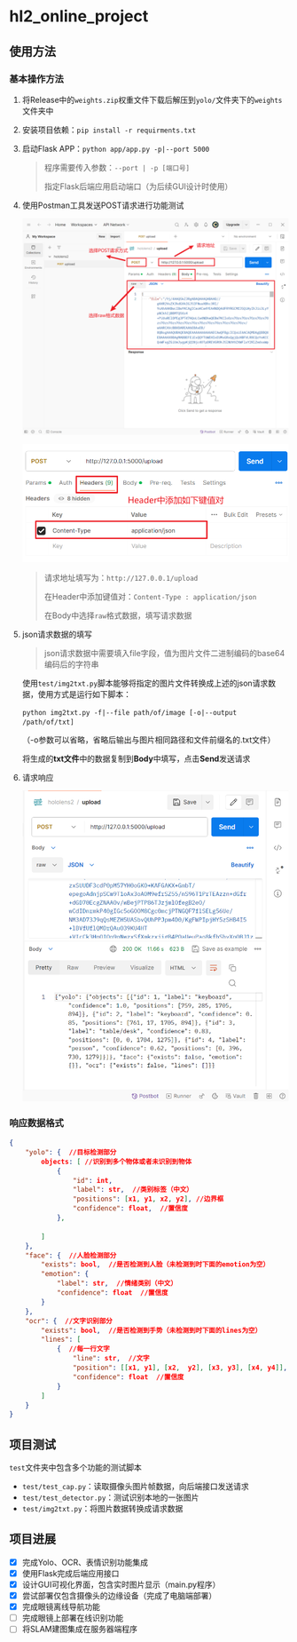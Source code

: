 # hl2_online_project

## 使用方法

### 基本操作方法

1. 将Release中的`weights.zip`权重文件下载后解压到`yolo/`文件夹下的`weights`文件夹中

2. 安装项目依赖：`pip install -r requirments.txt`

3. 启动Flask APP：`python app/app.py -p|--port 5000`

   > 程序需要传入参数：`--port | -p [端口号]`
   >
   > 指定Flask后端应用启动端口（为后续GUI设计时使用）

4. 使用Postman工具发送POST请求进行功能测试

   ![1716860288743](README.assets/1716860288743.png)

   ![1716860341050](README.assets/1716860341050.png)

   > 请求地址填写为：`http://127.0.0.1/upload`
   >
   > 在Header中添加键值对：`Content-Type : application/json`
   >
   > 在Body中选择`raw`格式数据，填写请求数据

5. json请求数据的填写

   > json请求数据中需要填入file字段，值为图片文件二进制编码的base64编码后的字符串

   使用`test/img2txt.py`脚本能够将指定的图片文件转换成上述的json请求数据，使用方式是运行如下脚本：

   `python img2txt.py -f|--file path/of/image [-o|--output /path/of/txt]`

   （-o参数可以省略，省略后输出与图片相同路径和文件前缀名的.txt文件）

   将生成的**txt文件**中的数据复制到**Body**中填写，点击**Send**发送请求

6. 请求响应

   ![1716860917280](README.assets/1716860917280.png)

### 响应数据格式

```json
{
    "yolo": {  //目标检测部分
        objects: [ //识别到多个物体或者未识别到物体
            {
                "id": int,
                "label": str,  //类别标签（中文）
                "positions": [x1, y1, x2, y2], //边界框
                "confidence": float,  //置信度
            },
            
        ]
    },
    "face": {  //人脸检测部分
        "exists": bool,  //是否检测到人脸（未检测到时下面的emotion为空）
        "emotion": {
            "label": str,  //情绪类别（中文）
            "confidence": float  //置信度
        }
    },
    "ocr": {  //文字识别部分
        "exists": bool,  //是否检测到手势（未检测到时下面的lines为空）
        "lines": [
            {  //每一行文字
                "line": str,  //文字
                "position": [[x1, y1], [x2,  y2], [x3, y3], [x4, y4]],  //位置（4个点的坐标，构成四边形）
                "confidence": float  //置信度
            }
        ]
    }
}
```

## 项目测试

`test`文件夹中包含多个功能的测试脚本

- `test/test_cap.py`：读取摄像头图片帧数据，向后端接口发送请求
- `test/test_detector.py`：测试识别本地的一张图片
- `test/img2txt.py`：将图片数据转换成请求数据

## 项目进展

- [x] 完成Yolo、OCR、表情识别功能集成
- [x] 使用Flask完成后端应用接口
- [x] 设计GUI可视化界面，包含实时图片显示（main.py程序）
- [x] 尝试部署仅包含摄像头的边缘设备（完成了电脑端部署）
- [x] 完成眼镜离线导航功能
- [ ] 完成眼镜上部署在线识别功能
- [ ] 将SLAM建图集成在服务器端程序